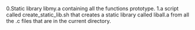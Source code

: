0.Static library libmy.a containing all the functions prototype.
1.a script called create_static_lib.sh that creates a static library called liball.a from all the .c files that are in the current directory.
